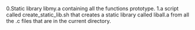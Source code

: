0.Static library libmy.a containing all the functions prototype.
1.a script called create_static_lib.sh that creates a static library called liball.a from all the .c files that are in the current directory.
